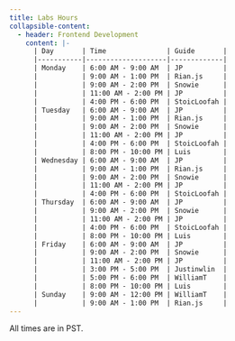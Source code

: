```yaml
---
title: Labs Hours
collapsible-content:
  - header: Frontend Development
    content: |-
      | Day       | Time               | Guide       |
      |-----------|--------------------|-------------|
      | Monday    | 6:00 AM - 9:00 AM  | JP          |
      |           | 9:00 AM - 1:00 PM  | Rian.js     |
      |           | 9:00 AM - 2:00 PM  | Snowie      |
      |           | 11:00 AM - 2:00 PM | JP          |
      |           | 4:00 PM - 6:00 PM  | StoicLoofah |
      | Tuesday   | 6:00 AM - 9:00 AM  | JP          |
      |           | 9:00 AM - 1:00 PM  | Rian.js     |
      |           | 9:00 AM - 2:00 PM  | Snowie      |
      |           | 11:00 AM - 2:00 PM | JP          |
      |           | 4:00 PM - 6:00 PM  | StoicLoofah |
      |           | 8:00 PM - 10:00 PM | Luis        |
      | Wednesday | 6:00 AM - 9:00 AM  | JP          |
      |           | 9:00 AM - 1:00 PM  | Rian.js     |
      |           | 9:00 AM - 2:00 PM  | Snowie      |
      |           | 11:00 AM - 2:00 PM | JP          |
      |           | 4:00 PM - 6:00 PM  | StoicLoofah |
      | Thursday  | 6:00 AM - 9:00 AM  | JP          |
      |           | 9:00 AM - 2:00 PM  | Snowie      |
      |           | 11:00 AM - 2:00 PM | JP          |
      |           | 4:00 PM - 6:00 PM  | StoicLoofah |
      |           | 8:00 PM - 10:00 PM | Luis        |
      | Friday    | 6:00 AM - 9:00 AM  | JP          |
      |           | 9:00 AM - 2:00 PM  | Snowie      |
      |           | 11:00 AM - 2:00 PM | JP          |
      |           | 3:00 PM - 5:00 PM  | Justinwlin  |
      |           | 5:00 PM - 6:00 PM  | WilliamT    |
      |           | 8:00 PM - 10:00 PM | Luis        |
      | Sunday    | 9:00 AM - 12:00 PM | WilliamT    |
      |           | 9:00 AM - 1:00 PM  | Rian.js     |
---
```

All times are in PST.